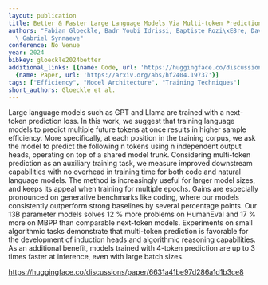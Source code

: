 ```yaml
---
layout: publication
title: Better & Faster Large Language Models Via Multi-token Prediction
authors: "Fabian Gloeckle, Badr Youbi Idrissi, Baptiste Rozi\xE8re, David Lopez-paz,\
  \ Gabriel Synnaeve"
conference: No Venue
year: 2024
bibkey: gloeckle2024better
additional_links: [{name: Code, url: 'https://huggingface.co/discussions/paper/6631a41be97d286a1d1b3ce8'},
  {name: Paper, url: 'https://arxiv.org/abs/hf2404.19737'}]
tags: ["Efficiency", "Model Architecture", "Training Techniques"]
short_authors: Gloeckle et al.
---
```

Large language models such as GPT and Llama are trained with a next-token prediction loss. In this work, we suggest that training language models to predict multiple future tokens at once results in higher sample efficiency. More specifically, at each position in the training corpus, we ask the model to predict the following n tokens using n independent output heads, operating on top of a shared model trunk. Considering multi-token prediction as an auxiliary training task, we measure improved downstream capabilities with no overhead in training time for both code and natural language models. The method is increasingly useful for larger model sizes, and keeps its appeal when training for multiple epochs. Gains are especially pronounced on generative benchmarks like coding, where our models consistently outperform strong baselines by several percentage points. Our 13B parameter models solves 12 % more problems on HumanEval and 17 % more on MBPP than comparable next-token models. Experiments on small algorithmic tasks demonstrate that multi-token prediction is favorable for the development of induction heads and algorithmic reasoning capabilities. As an additional benefit, models trained with 4-token prediction are up to 3 times faster at inference, even with large batch sizes.

https://huggingface.co/discussions/paper/6631a41be97d286a1d1b3ce8